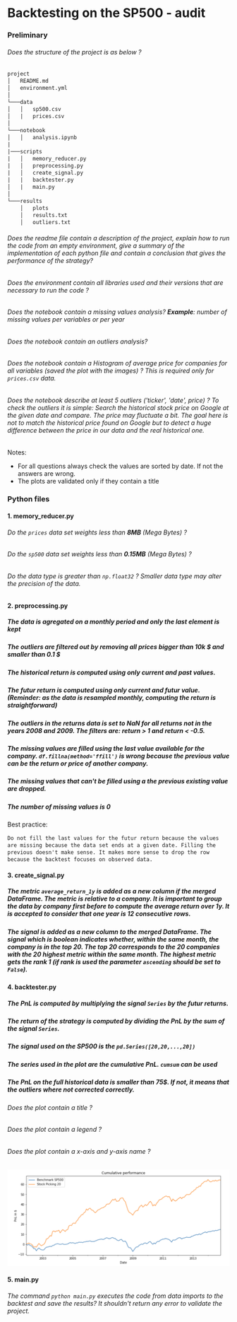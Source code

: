 # Backtesting on the SP500 - audit

### Preliminary

###### Does the structure of the project is as below ?

```
project
│   README.md
│   environment.yml
│
└───data
│   │   sp500.csv
│   |   prices.csv
│
└───notebook
│   │   analysis.ipynb
|
|───scripts
|   │   memory_reducer.py
|   │   preprocessing.py
|   │   create_signal.py
|   |   backtester.py
│   |   main.py
│
└───results
    │   plots
    │   results.txt
    │   outliers.txt

```

###### Does the readme file contain a description of the project, explain how to run the code from an empty environment, give a summary of the implementation of each python file and contain a conclusion that gives the performance of the strategy?

###### Does the environment contain all libraries used and their versions that are necessary to run the code ?

###### Does the notebook contain a missing values analysis? **Example**: number of missing values per variables or per year

###### Does the notebook contain an outliers analysis?

###### Does the notebook contain a Histogram of average price for companies for all variables (saved the plot with the images) ? This is required only for `prices.csv` data.

###### Does the notebook describe at least 5 outliers ('ticker', 'date', price) ? To check the outliers it is simple: Search the historical stock price on Google at the given date and compare. The price may fluctuate a bit. The goal here is not to match the historical price found on Google but to detect a huge difference between the price in our data and the real historical one.

Notes:

- For all questions always check the values are sorted by date. If not the answers are wrong.
- The plots are validated only if they contain a title

### Python files

#### 1. memory_reducer.py

###### Do the `prices` data set weights less than **8MB** (Mega Bytes) ?

###### Do the `sp500` data set weights less than **0.15MB** (Mega Bytes) ?

###### Do the data type is greater than `np.float32` ? Smaller data type may alter the precision of the data.

#### 2. preprocessing.py

##### The data is agregated on a monthly period and only the last element is kept

##### The outliers are filtered out by removing all prices bigger than 10k $ and smaller than 0.1 $

##### The historical return is computed using only current and past values.

##### The futur return is computed using only current and futur value. (Reminder: as the data is resampled monthly, computing the return is straightforward)

##### The outliers in the returns data is set to NaN for all returns not in the years 2008 and 2009. The filters are: return > 1 and return < -0.5.

##### The missing values are filled using the last value available **for the company**. `df.fillna(method='ffill')` is wrong because the previous value can be the return or price of another company.

##### The missing values that can't be filled using a the previous existing value are dropped.

##### The number of missing values is 0

Best practice:

    Do not fill the last values for the futur return because the values are missing because the data set ends at a given date. Filling the previous doesn't make sense. It makes more sense to drop the row because the backtest focuses on observed data.

#### 3. create_signal.py

##### The metric `average_return_1y` is added as a new column if the merged DataFrame. The metric is relative to a company. It is important to group the data by company first before to compute the average return over 1y. It is accepted to consider that one year is 12 consecutive rows.

##### The signal is added as a new column to the merged DataFrame. The signal which is boolean indicates whether, within the same month, the company is in the top 20. The top 20 corresponds to the 20 companies with the 20 highest metric within the same month. The highest metric gets the rank 1 (if rank is used the parameter `ascending` should be set to `False`).

#### 4. backtester.py

##### The PnL is computed by multiplying the signal `Series` by the **futur returns**.

##### The return of the strategy is computed by dividing the PnL by the sum of the signal `Series`.

##### The signal used on the SP500 is the `pd.Series([20,20,...,20])`

##### The series used in the plot are the cumulative PnL. `cumsum` can be used

##### The PnL on the full historical data is **smaller than 75$**. If not, it means that the outliers where not corrected correctly.

###### Does the plot contain a title ?

###### Does the plot contain a legend ?

###### Does the plot contain a x-axis and y-axis name ?

![alt text][performance]

[performance]: ../images/w1_weekend_plot_pnl.png "Cumulative Performance"

#### 5. main.py

###### The command `python main.py` executes the code from data imports to the backtest and save the results? It shouldn't return any error to validate the project.
